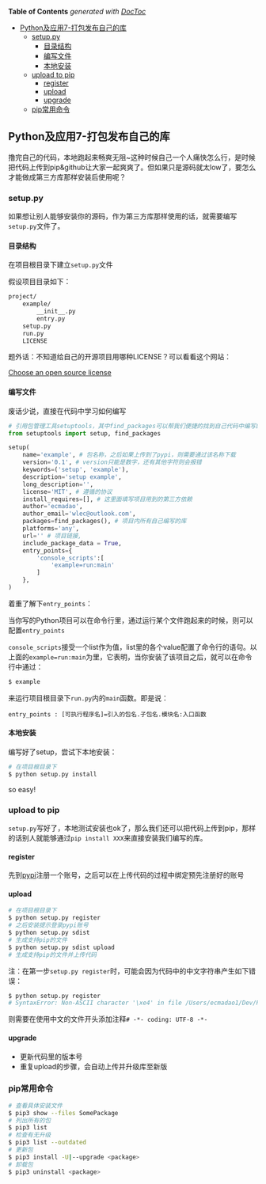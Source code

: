 <!-- START doctoc generated TOC please keep comment here to allow auto update -->
<!-- DON'T EDIT THIS SECTION, INSTEAD RE-RUN doctoc TO UPDATE -->
**Table of Contents**  *generated with [DocToc](https://github.com/thlorenz/doctoc)*

- [Python及应用7-打包发布自己的库](#python%E5%8F%8A%E5%BA%94%E7%94%A87-%E6%89%93%E5%8C%85%E5%8F%91%E5%B8%83%E8%87%AA%E5%B7%B1%E7%9A%84%E5%BA%93)
  - [setup.py](#setuppy)
    - [目录结构](#%E7%9B%AE%E5%BD%95%E7%BB%93%E6%9E%84)
    - [编写文件](#%E7%BC%96%E5%86%99%E6%96%87%E4%BB%B6)
    - [本地安装](#%E6%9C%AC%E5%9C%B0%E5%AE%89%E8%A3%85)
  - [upload to pip](#upload-to-pip)
    - [register](#register)
    - [upload](#upload)
    - [upgrade](#upgrade)
  - [pip常用命令](#pip%E5%B8%B8%E7%94%A8%E5%91%BD%E4%BB%A4)

<!-- END doctoc generated TOC please keep comment here to allow auto update -->

## Python及应用7-打包发布自己的库

撸完自己的代码，本地跑起来畅爽无阻~这种时候自己一个人痛快怎么行，是时候把代码上传到pip&github让大家一起爽爽了。但如果只是源码就太low了，要怎么才能做成第三方库那样安装后使用呢？

### setup.py

如果想让别人能够安装你的源码，作为第三方库那样使用的话，就需要编写`setup.py`文件了。

#### 目录结构

在项目根目录下建立`setup.py`文件

假设项目目录如下：

```bash
project/
    example/
        __init__.py
        entry.py
    setup.py
    run.py
    LICENSE
```

题外话：不知道给自己的开源项目用哪种LICENSE？可以看看这个网站：

[Choose an open source license](http://choosealicense.com/)

#### 编写文件

废话少说，直接在代码中学习如何编写

```python
# 引用包管理工具setuptools，其中find_packages可以帮我们便捷的找到自己代码中编写的库
from setuptools import setup, find_packages

setup(
    name='example', # 包名称，之后如果上传到了pypi，则需要通过该名称下载
    version='0.1', # version只能是数字，还有其他字符则会报错
    keywords=('setup', 'example'),
    description='setup example',
    long_description='',
    license='MIT', # 遵循的协议
    install_requires=[], # 这里面填写项目用到的第三方依赖
    author='ecmadao',
    author_email='wlec@outlook.com',
    packages=find_packages(), # 项目内所有自己编写的库
    platforms='any',
    url='' # 项目链接,
    include_package_data = True,
    entry_points={
        'console_scripts':[
            'example=run:main' 
        ]
    },
)
```

着重了解下`entry_points`：

当你写的Python项目可以在命令行里，通过运行某个文件跑起来的时候，则可以配置`entry_points`

`console_scripts`接受一个list作为值，list里的各个value配置了命令行的语句。以上面的`example=run:main`为里，它表明，当你安装了该项目之后，就可以在命令行中通过：

```bash
$ example
```

来运行项目根目录下`run.py`内的`main`函数。即是说：

`entry_points : [可执行程序名]=引入的包名.子包名.模块名:入口函数`

#### 本地安装

编写好了setup，尝试下本地安装：

```bash
# 在项目根目录下
$ python setup.py install
```

so easy!

### upload to pip

`setup.py`写好了，本地测试安装也ok了，那么我们还可以把代码上传到pip，那样的话别人就能够通过`pip install XXX`来直接安装我们编写的库。

#### register

先到[pypi](https://pypi.python.org/pypi)注册一个账号，之后可以在上传代码的过程中绑定预先注册好的账号

#### upload

```bash
# 在项目根目录下
$ python setup.py register
# 之后安装提示登录pypi账号
$ python setup.py sdist 
# 生成支持pip的文件
$ python setup.py sdist upload
# 生成支持pip的文件并上传代码
```

注：在第一步`setup.py register`时，可能会因为代码中的中文字符串产生如下错误：

```bash
$ python setup.py register
# SyntaxError: Non-ASCII character '\xe4' in file /Users/ecmadao1/Dev/Python/Spider-12306/train/__init__.py on line 4, but no encoding declared; see http://python.org/dev/peps/pep-0263/ for details
```

则需要在使用中文的文件开头添加注释`# -*- coding: UTF-8 -*-`

#### upgrade

- 更新代码里的版本号
- 重复upload的步骤，会自动上传并升级库至新版

### pip常用命令

```bash
# 查看具体安装文件
$ pip3 show --files SomePackage
# 列出所有的包
$ pip3 list
# 检查有无升级
$ pip3 list --outdated
# 更新包
$ pip3 install -U|--upgrade <package>
# 卸载包
$ pip3 uninstall <package>
```